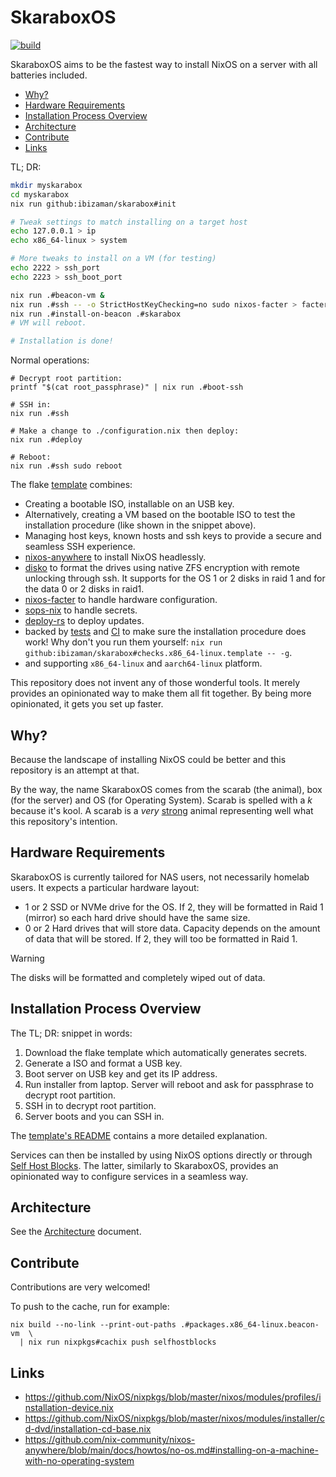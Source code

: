 # SkaraboxOS

[![build](https://github.com/ibizaman/skarabox/actions/workflows/build.yaml/badge.svg)](https://github.com/ibizaman/skarabox/actions/workflows/build.yaml)

SkaraboxOS aims to be the fastest way to install NixOS on a server
with all batteries included.

<!--toc:start-->
- [Why?](#why)
- [Hardware Requirements](#hardware-requirements)
- [Installation Process Overview](#installation-process-overview)
- [Architecture](#architecture)
- [Contribute](#contribute)
- [Links](#links)
<!--toc:end-->

TL; DR:

```bash
mkdir myskarabox
cd myskarabox
nix run github:ibizaman/skarabox#init

# Tweak settings to match installing on a target host
echo 127.0.0.1 > ip
echo x86_64-linux > system

# More tweaks to install on a VM (for testing)
echo 2222 > ssh_port
echo 2223 > ssh_boot_port

nix run .#beacon-vm &
nix run .#ssh -- -o StrictHostKeyChecking=no sudo nixos-facter > facter.json
nix run .#install-on-beacon .#skarabox
# VM will reboot.

# Installation is done!
```

Normal operations:

```
# Decrypt root partition:
printf "$(cat root_passphrase)" | nix run .#boot-ssh

# SSH in:
nix run .#ssh

# Make a change to ./configuration.nix then deploy:
nix run .#deploy

# Reboot:
nix run .#ssh sudo reboot
```

The flake [template](./template) combines:
- Creating a bootable ISO, installable on an USB key.
- Alternatively, creating a VM based on the bootable ISO
  to test the installation procedure (like shown in the snippet above).
- Managing host keys, known hosts and ssh keys
  to provide a secure and seamless SSH experience.
- [nixos-anywhere][] to install NixOS headlessly.
- [disko][] to format the drives using native ZFS encryption with remote unlocking through ssh.
  It supports for the OS 1 or 2 disks in raid 1
  and for the data 0 or 2 disks in raid1.
- [nixos-facter][] to handle hardware configuration.
- [sops-nix][] to handle secrets.
- [deploy-rs][] to deploy updates.
- backed by [tests][] and [CI][] to make sure the installation procedure does work!
  Why don't you run them yourself: `nix run github:ibizaman/skarabox#checks.x86_64-linux.template -- -g`.
- and supporting `x86_64-linux` and `aarch64-linux` platform.

[nixos-anywhere]: https://github.com/nix-community/nixos-anywhere
[disko]: https://github.com/nix-community/disko
[nixos-facter]: https://github.com/nix-community/nixos-facter
[sops-nix]: https://github.com/Mic92/sops-nix
[deploy-rs]: https://github.com/serokell/deploy-rs
[tests]: ./tests/default.nix
[CI]: ./.github/workflows/build.yaml

This repository does not invent any of those wonderful tools.
It merely provides an opinionated way to make them all fit together.
By being more opinionated, it gets you set up faster.

## Why?

Because the landscape of installing NixOS could be better
and this repository is an attempt at that.

By the way, the name SkaraboxOS comes from the scarab (the animal),
box (for the server) and OS (for Operating System).
Scarab is spelled with a _k_ because it's kool.
A scarab is a _very_ [strong][] animal representing well what this repository's intention.

[strong]: https://en.wikipedia.org/wiki/Dung_beetle#Ecology_and_behavior

## Hardware Requirements

SkaraboxOS is currently tailored for NAS users, not necessarily homelab users.
It expects a particular hardware layout:

- 1 or 2 SSD or NVMe drive for the OS.
  If 2, they will be formatted in Raid 1 (mirror) so each hard drive should have the same size.
- 0 or 2 Hard drives that will store data.
  Capacity depends on the amount of data that will be stored.
  If 2, they will too be formatted in Raid 1.

> [!WARNING]
> The disks will be formatted and completely wiped out of data.

## Installation Process Overview

The TL; DR: snippet in words:

1. Download the flake template
   which automatically generates secrets.
2. Generate a ISO and format a USB key.
3. Boot server on USB key and get its IP address.
4. Run installer from laptop.
   Server will reboot and ask for passphrase to decrypt root partition.
5. SSH in to decrypt root partition.
6. Server boots and you can SSH in.

The [template's README](./template/README.md) contains a more detailed explanation.

Services can then be installed by using NixOS options directly
or through [Self Host Blocks](https://github.com/ibizaman/selfhostblocks).
The latter, similarly to SkaraboxOS, provides an opinionated way to configure services in a seamless way.

## Architecture

See the [Architecture][] document.

[Architecture]: ./docs/architecture.md

## Contribute

Contributions are very welcomed!

To push to the cache, run for example:

```
nix build --no-link --print-out-paths .#packages.x86_64-linux.beacon-vm  \
  | nix run nixpkgs#cachix push selfhostblocks
```

## Links

- https://github.com/NixOS/nixpkgs/blob/master/nixos/modules/profiles/installation-device.nix
- https://github.com/NixOS/nixpkgs/blob/master/nixos/modules/installer/cd-dvd/installation-cd-base.nix
- https://github.com/nix-community/nixos-anywhere/blob/main/docs/howtos/no-os.md#installing-on-a-machine-with-no-operating-system
